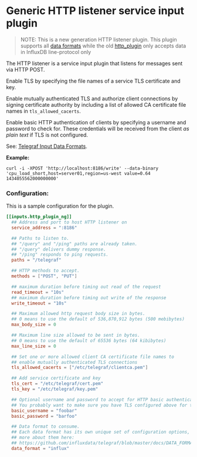 # Generic HTTP listener service input plugin

> NOTE: This is a new generation HTTP listener plugin.
> This plugin supports all [data formats](https://github.com/influxdata/telegraf/blob/master/docs/DATA_FORMATS_INPUT.md) while the old [http_plugin](https://github.com/influxdata/telegraf/tree/master/plugins/inputs/http_listener)
> only accepts data in InfluxDB line-protocol only

The HTTP listener is a service input plugin that listens for messages sent via HTTP POST.

Enable TLS by specifying the file names of a service TLS certificate and key.

Enable mutually authenticated TLS and authorize client connections by signing certificate authority by including a list of allowed CA certificate file names in ````tls_allowed_cacerts````.

Enable basic HTTP authentication of clients by specifying a username and password to check for. These credentials will be received from the client _as plain text_ if TLS is not configured.

See: [Telegraf Input Data Formats](https://github.com/influxdata/telegraf/blob/master/docs/DATA_FORMATS_INPUT.md#influx).

**Example:**
```
curl -i -XPOST 'http://localhost:8186/write' --data-binary 'cpu_load_short,host=server01,region=us-west value=0.64 1434055562000000000'
```

### Configuration:

This is a sample configuration for the plugin.

```toml
[[inputs.http_plugin_ng]]
  ## Address and port to host HTTP listener on
  service_address = ":8186"

  ## Paths to listen to.
  ## "/query" and "/ping" paths are already taken.
  ## "/query" delivers dummy response.
  ## "/ping" responds to ping requests.
  paths = "/telegraf"

  ## HTTP methods to accept.
  methods = ["POST", "PUT"]

  ## maximum duration before timing out read of the request
  read_timeout = "10s"
  ## maximum duration before timing out write of the response
  write_timeout = "10s"

  ## Maximum allowed http request body size in bytes.
  ## 0 means to use the default of 536,870,912 bytes (500 mebibytes)
  max_body_size = 0

  ## Maximum line size allowed to be sent in bytes.
  ## 0 means to use the default of 65536 bytes (64 kibibytes)
  max_line_size = 0

  ## Set one or more allowed client CA certificate file names to 
  ## enable mutually authenticated TLS connections
  tls_allowed_cacerts = ["/etc/telegraf/clientca.pem"]

  ## Add service certificate and key
  tls_cert = "/etc/telegraf/cert.pem"
  tls_key = "/etc/telegraf/key.pem"

  ## Optional username and password to accept for HTTP basic authentication.
  ## You probably want to make sure you have TLS configured above for this.
  basic_username = "foobar"
  basic_password = "barfoo"

  ## Data format to consume.
  ## Each data format has its own unique set of configuration options, read
  ## more about them here:
  ## https://github.com/influxdata/telegraf/blob/master/docs/DATA_FORMATS_INPUT.md
  data_format = "influx"
```
